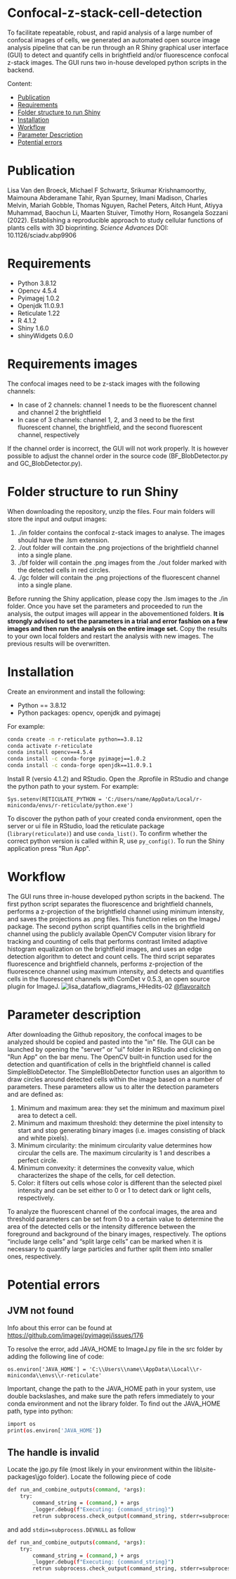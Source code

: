 # Confocal-z-stack-cell-detection
To facilitate repeatable, robust, and rapid analysis of a large number of confocal images of cells, we generated an automated open source image analysis pipeline that can be run through an R Shiny graphical user interface (GUI) to detect and quantify cells in brightfield and/or fluorescence confocal z-stack images. The GUI runs two  in-house developed python scripts in the backend.

Content:
- [Publication](#Publication)
- [Requirements](#Requirements)
- [Folder structure to run Shiny](#Folder-structure-to-run-Shiny)
- [Installation](#Installation)
- [Workflow](#Workflow)
- [Parameter Description](#Parameter-Description)
- [Potential errors](#Potential-errors)

# Publication
Lisa Van den Broeck, Michael F Schwartz, Srikumar Krishnamoorthy, Maimouna Abderamane Tahir, Ryan Spurney, Imani Madison, Charles Melvin, Mariah Gobble, Thomas Nguyen, Rachel Peters, Aitch Hunt, Atiyya Muhammad, Baochun Li, Maarten Stuiver, Timothy Horn, Rosangela Sozzani (2022). Establishing a reproducible approach to study cellular functions of plants cells with 3D bioprinting. _Science Advances_ DOI: 10.1126/sciadv.abp9906

# Requirements
- Python 3.8.12
- Opencv 4.5.4
- Pyimagej 1.0.2
- Openjdk 11.0.9.1
- Reticulate 1.22
- R 4.1.2
- Shiny 1.6.0
- shinyWidgets 0.6.0

# Requirements images
The confocal images need to be z-stack images with the following channels:
- In case of 2 channels: channel 1 needs to be the fluorescent channel and channel 2 the brightfield
- In case of 3 channels: channel 1, 2, and 3 need to be the first fluorescent channel, the brightfield, and the second fluorescent channel, respectively

If the channel order is incorrect, the GUI will not work properly. It is however possible to adjust the channel order in the source code (BF_BlobDetector.py and GC_BlobDetector.py).

# Folder structure to run Shiny
When downloading the repository, unzip the files. Four main folders will store the input and output images:
1. ./in folder contains the confocal z-stack images to analyse. The images should have the .lsm extension.
2. ./out folder will contain the .png projections of the brightfield channel into a single plane.
3. ./bf folder will contain the .png images from the ./out folder marked with the detected cells in red circles.
4. ./gc folder will contain the .png projections of the fluorescent channel into a single plane.

Before running the Shiny application, please copy the .lsm images to the ./in folder. Once you have set the parameters and proceeded to run the analysis, the output images will appear in the abovementioned folders. **It is strongly advised to set the parameters in a trial and error fashion on a few images and then run the analysis on the entire image set.** Copy the results to your own local folders and restart the analysis with new images. The previous results will be overwritten. 

# Installation
Create an environment and install the following:

- Python == 3.8.12
- Python packages: opencv, openjdk and pyimagej

For example:

```bash
conda create -n r-reticulate python==3.8.12
conda activate r-reticulate
conda install opencv==4.5.4
conda install -c conda-forge pyimagej==1.0.2
conda install -c conda-forge openjdk==11.0.9.1
```

Install R (versio 4.1.2) and RStudio. Open the .Rprofile in RStudio and change the python path to your system. For example: 

```Sys.setenv(RETICULATE_PYTHON = 'C:/Users/name/AppData/Local/r-miniconda/envs/r-reticulate/python.exe')```

To discover the python path of your created conda environment, open the server or ui file in RStudio, load the reticulate package (```library(reticulate)```) and use ```conda_list()```. To confirm whether the correct python version is called within R, use ```py_config()```. To run the Shiny application press "Run App".

# Workflow
The GUI runs three in-house developed python scripts in the backend. The first python script separates the fluorescence and brightfield channels, performs a z-projection of the brightfield channel using minimum intensity, and saves the projections as .png files. This function relies on the ImageJ package. The second python script quantifies cells in the brightfield channel using the publicly available OpenCV Computer vision library for tracking and counting of cells that performs contrast limited adaptive histogram equalization on the brightfield images, and uses an edge detection algorithm to detect and count cells. The third script separates fluorescence and brightfield channels, performs z-projection of the fluorescence channel using maximum intensity, and detects and quantifies cells in the fluorescent channels with ComDet v 0.5.3, an open source plugin for ImageJ. 
![lisa_dataflow_diagrams_HHedits-02](https://user-images.githubusercontent.com/63100166/150310914-8dce3a6e-e10b-47d1-8ead-75680623aa68.png)
[@flavoraitch](https://www.flavoraitch.com) 

# Parameter description
After downloading the Github repository, the confocal images to be analyzed should be copied and pasted into the "in" file. The GUI can be launched by opening the "server" or "ui" folder in RStudio and clicking on "Run App" on the bar menu. The OpenCV built-in function used for the detection and quantification of cells in the brightfield channel is called SimpleBlobDetector. The SimpleBlobDetector function uses an algorithm to draw circles around detected cells within the image based on a number of parameters. These parameters allow us to alter the detection parameters and are defined as:
1. Minimum and maximum area: they set the minimum and maximum pixel area to detect a cell.
2. Minimum and maximum threshold: they determine the pixel intensity to start and stop generating binary images (i.e. images consisting of black and white pixels).
3. Minimum circularity: the minimum circularity value determines how circular the cells are. The maximum circularity is 1 and describes a perfect circle.
4. Minimum convexity: it determines the convexity value, which characterizes the shape of the cells, for cell detection. 
5. Color: it filters out cells whose color is different than the selected pixel intensity and can be set either to 0 or 1 to detect dark or light cells, respectively.

To analyze the fluorescent channel of the confocal images, the area and threshold parameters can be set from 0 to a certain value to determine the area of the detected cells or the intensity difference between the foreground and background of the binary images, respectively. The options “include large cells” and “split large cells” can be marked when it is necessary to quantify large particles and further split them into smaller ones, respectively.

# Potential errors

## JVM not found
Info about this error can be found at https://github.com/imagej/pyimagej/issues/176

To resolve the error, add JAVA_HOME to ImageJ.py file in the src folder by adding the following line of code:

```os.environ['JAVA_HOME'] = 'C:\\Users\\name\\AppData\\Local\\r-miniconda\\envs\\r-reticulate'```

Important, change the path to the JAVA_HOME path in your system, use double backslashes, and make sure the path refers immediately to your conda environment and not the library folder. To find out the JAVA_HOME path, type into python:

```bash
import os
print(os.environ['JAVA_HOME'])
```

## The handle is invalid
Locate the jgo.py file (most likely in your environment within the lib\site-packages\jgo folder). Locate the following piece of code

```bash
def run_and_combine_outputs(command, *args):
    try:
        command_string = (command,) + args
        _logger.debug(f"Executing: {command_string}")
        retrun subprocess.check_output(command_string, stderr=subprocess.STDOUT)
```

and add ```stdin=subprocess.DEVNULL``` as follow

```bash
def run_and_combine_outputs(command, *args):
    try:
        command_string = (command,) + args
        _logger.debug(f"Executing: {command_string}")
        retrun subprocess.check_output(command_string, stderr=subprocess.STDOUT, stdin=subprocess.DEVNULL)
```
